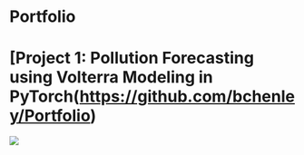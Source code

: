 # Portfolio

# [Project 1: Pollution Forecasting using Volterra Modeling in PyTorch(https://github.com/bchenley/Portfolio)

![](https://github.com/bchenley/Portfolio/blob/main/images/lvn_1input_ar.jpg)
